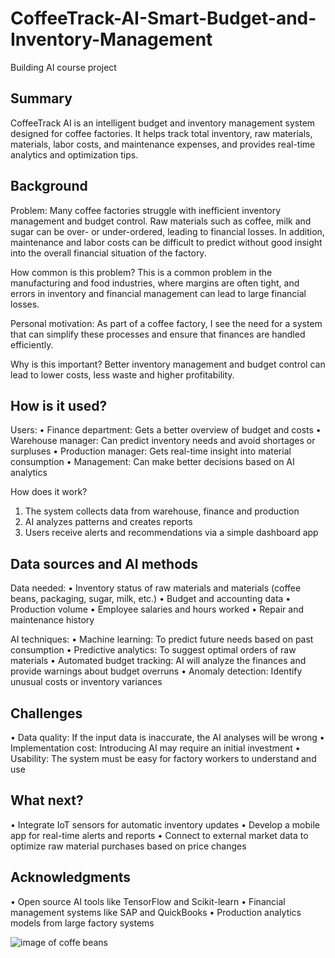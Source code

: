 # CoffeeTrack-AI-Smart-Budget-and-Inventory-Management

Building AI course project

## Summary
 
CoffeeTrack AI is an intelligent budget and inventory management system designed for coffee factories. It helps track total inventory, raw materials, materials, labor costs, and maintenance expenses, and provides real-time analytics and optimization tips.

## Background

Problem:
Many coffee factories struggle with inefficient inventory management and budget control. Raw materials such as coffee, milk and sugar can be over- or under-ordered, leading to financial losses. In addition, maintenance and labor costs can be difficult to predict without good insight into the overall financial situation of the factory.

How common is this problem?
This is a common problem in the manufacturing and food industries, where margins are often tight, and errors in inventory and financial management can lead to large financial losses.

Personal motivation:
As part of a coffee factory, I see the need for a system that can simplify these processes and ensure that finances are handled efficiently.

Why is this important?
Better inventory management and budget control can lead to lower costs, less waste and higher profitability.


## How is it used?

Users:
• Finance department: Gets a better overview of budget and costs
• Warehouse manager: Can predict inventory needs and avoid shortages or surpluses
• Production manager: Gets real-time insight into material consumption
• Management: Can make better decisions based on AI analytics

How does it work?
1. The system collects data from warehouse, finance and production
2. AI analyzes patterns and creates reports
3. Users receive alerts and recommendations via a simple dashboard app

## Data sources and AI methods

Data needed:
• Inventory status of raw materials and materials (coffee beans, packaging, sugar, milk, etc.)
• Budget and accounting data
• Production volume
• Employee salaries and hours worked
• Repair and maintenance history

AI techniques:
• Machine learning: To predict future needs based on past consumption
• Predictive analytics: To suggest optimal orders of raw materials
• Automated budget tracking: AI will analyze the finances and provide warnings about budget overruns
• Anomaly detection: Identify unusual costs or inventory variances

## Challenges

• Data quality: If the input data is inaccurate, the AI ​​analyses will be wrong
• Implementation cost: Introducing AI may require an initial investment
• Usability: The system must be easy for factory workers to understand and use

## What next?

• Integrate IoT sensors for automatic inventory updates
• Develop a mobile app for real-time alerts and reports
• Connect to external market data to optimize raw material purchases based on price changes

## Acknowledgments

• Open source AI tools like TensorFlow and Scikit-learn
• Financial management systems like SAP and QuickBooks
• Production analytics models from large factory systems

![image of coffe beans](https://upload.wikimedia.org/wikipedia/commons/thumb/c/c5/Roasted_coffee_beans.jpg/1280px-Roasted_coffee_beans.jpg)

